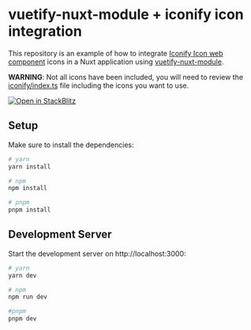 # vuetify-nuxt-module + iconify icon integration

This repository is an example of how to integrate [Iconify Icon web component](https://iconify.design/docs/iconify-icon/) icons in a Nuxt application using [vuetify-nuxt-module](https://github.com/userquin/vuetify-nuxt-module).

**WARNING**: Not all icons have been included, you will need to review the [iconify/index.ts](iconify/index.ts) file including the icons you want to use.

[![Open in StackBlitz](https://developer.stackblitz.com/img/open_in_stackblitz.svg)](https://stackblitz.com/github/userquin/vuetify-nuxt-iconify-icon-integration)

## Setup

Make sure to install the dependencies:

```bash
# yarn
yarn install

# npm
npm install

# pnpm
pnpm install
```

## Development Server

Start the development server on http://localhost:3000:

```bash
# yarn
yarn dev

# npm
npm run dev

#pnpm
pnpm dev
```

